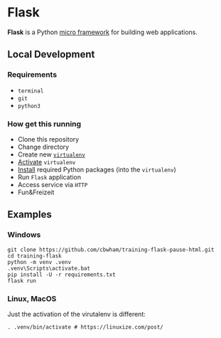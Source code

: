 # Flask

**Flask** is a Python [micro framework](https://flask.palletsprojects.com/en/3.0.x/) for building web applications.

## Local Development

### Requirements

 * `terminal`
 * `git`
 * `python3`

### How get this running

* Clone this repository
* Change directory
* Create new [`virtualenv`](https://virtualenv.pypa.io/en/latest/)
* [Activate](https://pip.pypa.io/en/stable/cli/pip_install/#options) `virtualenv`
* [Install](https://pip.pypa.io/en/stable/cli/pip_install/#options) required Python packages (into the `virtualenv`)
* Run `Flask` application
* Access service via `HTTP`
* Fun&Freizeit

## Examples

### Windows

```shell
git clone https://github.com/cbwham/training-flask-pause-html.git
cd training-flask
python -m venv .venv
.venv\Scripts\activate.bat
pip install -U -r requirements.txt
flask run
```

### Linux, MacOS

Just the activation of the virutalenv is different:

```shell
. .venv/bin/activate # https://linuxize.com/post/
```

